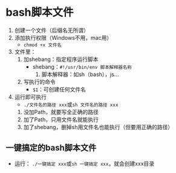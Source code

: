 # bash脚本文件

1. 创建一个文件（后缀名无所谓）
2. 添加执行权限（Windows不用，mac用）
   * `chmod +x 文件名`
3. 文件里：
   1. 加shebang：指定程序运行脚本
      * shebang：`#!/usr/bin/env 脚本解释器名称`
        1. 脚本解释器：如sh（bash），js...
   2. 写执行的命令
      * `$1`：可创建任何文件名
4. 运行即可执行
   * `./文件名的路径 xxx`或`sh 文件名的路径 xxx`
   1. 没加Path，就要写全正确的路径
   2. 加了Path，只用文件名就能执行
   3. 加了shebang，删掉sh用文件名也能执行（但要用正确的路径）
   
## 一键搞定的bash脚本文件

* 运行： `./一键搞定 xxx`或`sh 一键搞定 xxx`，就会创建xxx目录
